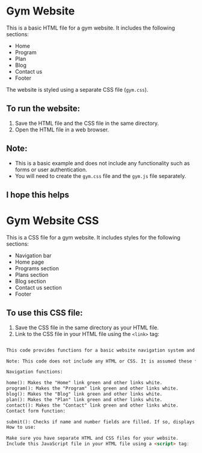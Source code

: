 
# Gym Website

This is a basic HTML file for a gym website. It includes the following sections:

* Home
* Program
* Plan
* Blog
* Contact us
* Footer

The website is styled using a separate CSS file (`gym.css`).

## To run the website:

1. Save the HTML file and the CSS file in the same directory.
2. Open the HTML file in a web browser.

## Note:

* This is a basic example and does not include any functionality such as forms or user authentication.
* You will need to create the `gym.css` file and the `gym.js` file separately.

## I hope this helps

# Gym Website CSS

This is a CSS file for a gym website. It includes styles for the following sections:

* Navigation bar
* Home page
* Programs section
* Plans section
* Blog section
* Contact us section
* Footer

## To use this CSS file:

1. Save the CSS file in the same directory as your HTML file.
2. Link to the CSS file in your HTML file using the `<link>` tag:

```html

This code provides functions for a basic website navigation system and a contact form submission.

Note: This code does not include any HTML or CSS. It is assumed these files exist separately and link to this JavaScript file.

Navigation functions:

home(): Makes the "Home" link green and other links white.
program(): Makes the "Program" link green and other links white.
blog(): Makes the "Blog" link green and other links white.
plan(): Makes the "Plan" link green and other links white.
contact(): Makes the "Contact" link green and other links white.
Contact form function:

submit(): Checks if name and number fields are filled. If so, displays a thank you message with the name entered. Otherwise, prompts the user to fill in missing information.
How to use:

Make sure you have separate HTML and CSS files for your website.
Include this JavaScript file in your HTML file using a <script> tag: